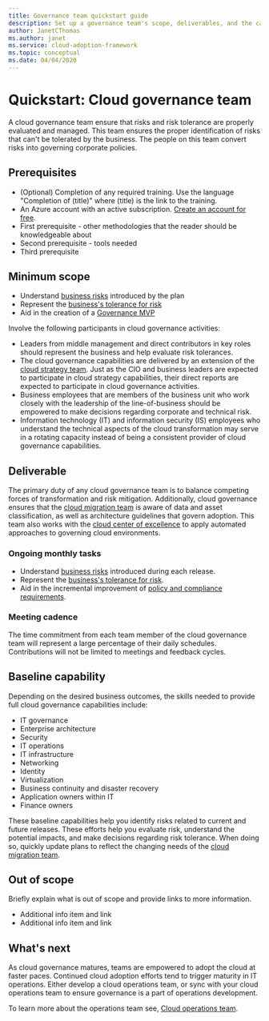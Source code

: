 ```yaml
---
title: Governance team quickstart guide
description: Set up a governance team's scope, deliverables, and the capabilities to prepare for successful cloud governance.
author: JanetCThomas
ms.author: janet
ms.service: cloud-adoption-framework
ms.topic: conceptual 
ms.date: 04/04/2020
---
```


# Quickstart: Cloud governance team

A cloud governance team ensure that risks and risk tolerance are properly evaluated and managed. This team ensures the proper identification of risks that can't be tolerated by the business. The people on this team convert risks into governing corporate policies.

## Prerequisites

<!-- Make Prerequisites the first H2 after the H1. Omit any preliminary text to the list.-->
<!-- TODO -->

- (Optional) Completion of any required training. Use the language "Completion of (title)" where (title) is the link to the training.
- An Azure account with an active subscription. [Create an account for free](https://azure.microsoft.com/free/?WT.mc_id=A261C142F).
- First prerequisite - other methodologies that the reader should be knowledgeable about
- Second prerequisite - tools needed
- Third prerequisite

## Minimum scope

- Understand [business risks](../govern/policy-compliance/risk-tolerance.md) introduced by the plan
- Represent the [business's tolerance for risk](../govern/policy-compliance/risk-tolerance.md)
- Aid in the creation of a [Governance MVP](../govern/guides/index.md)

Involve the following participants in cloud governance activities:

- Leaders from middle management and direct contributors in key roles should represent the business and help evaluate risk tolerances.
- The cloud governance capabilities are delivered by an extension of the [cloud strategy team](strategy-team-quickstart.md). Just as the CIO and business leaders are expected to participate in cloud strategy capabilities, their direct reports are expected to participate in cloud governance activities.
- Business employees that are members of the business unit who work closely with the leadership of the line-of-business should be empowered to make decisions regarding corporate and technical risk.
- Information technology (IT) and information security (IS) employees who understand the technical aspects of the cloud transformation may serve in a rotating capacity instead of being a consistent provider of cloud governance capabilities.

## Deliverable

The primary duty of any cloud governance team is to balance competing forces of transformation and risk mitigation. Additionally, cloud governance ensures that the [cloud migration team](.\migration-team-quickstart.md) is aware of data and asset classification, as well as architecture guidelines that govern adoption. This team also works with the [cloud center of excellence](../organize/cloud-center-of-excellence.md) to apply automated approaches to governing cloud environments.

### Ongoing monthly tasks

- Understand [business risks](../govern/policy-compliance/risk-tolerance.md) introduced during each release.
- Represent the [business's tolerance for risk](../govern/policy-compliance/risk-tolerance.md).
- Aid in the incremental improvement of [policy and compliance requirements](../govern/policy-compliance/index.md).

### Meeting cadence

The time commitment from each team member of the cloud governance team will represent a large percentage of their daily schedules. Contributions will not be limited to meetings and feedback cycles.

## Baseline capability

Depending on the desired business outcomes, the skills needed to provide full cloud governance capabilities include:

- IT governance
- Enterprise architecture
- Security
- IT operations
- IT infrastructure
- Networking
- Identity
- Virtualization
- Business continuity and disaster recovery
- Application owners within IT
- Finance owners

These baseline capabilities help you identify risks related to current and future releases. These efforts help you evaluate risk, understand the potential impacts, and make decisions regarding risk tolerance. When doing so, quickly update plans to reflect the changing needs of the [cloud migration team](migration-team-quickstart.md).

## Out of scope

<!-- TODO -->

Briefly explain what is out of scope and provide links to more information.

- Additional info item and link
- Additional info item and link

## What's next

As cloud governance matures, teams are empowered to adopt the cloud at faster paces. Continued cloud adoption efforts tend to trigger maturity in IT operations. Either develop a cloud operations team, or sync with your cloud operations team to ensure governance is a part of operations development.

To learn more about the operations team see, [Cloud operations team](operations-team-quickstart.md).
